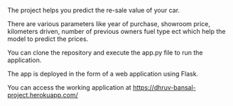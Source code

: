 The project helps you predict the re-sale value of your car.

There are various parameters like year of purchase, showroom price, kilometers driven, number of previous owners fuel type ect which help the model to predict the prices.

You can clone the repository and execute the app.py file to run the application.

The app is deployed in the form of a web application using Flask.

You can access the working application at https://dhruv-bansal-project.herokuapp.com/
